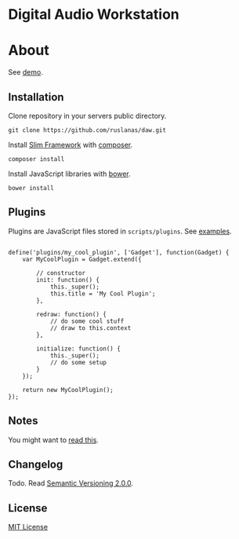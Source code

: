 Digital Audio Workstation
=========================

About
=====

See [demo](http://daw.wri.lt/).

Installation
------------

Clone repository in your servers public directory.

```git clone https://github.com/ruslanas/daw.git```

Install [Slim Framework](http://docs.slimframework.com/) with
[composer](https://getcomposer.org/).

```composer install```

Install JavaScript libraries with [bower](http://bower.io/).

```bower install```

Plugins
-------

Plugins are JavaScript files stored in `scripts/plugins`. See
[examples](scripts/plugins).

```{js}

define('plugins/my_cool_plugin', ['Gadget'], function(Gadget) {
    var MyCoolPlugin = Gadget.extend({

        // constructor
        init: function() {
            this._super();
            this.title = 'My Cool Plugin';
        },

        redraw: function() {
            // do some cool stuff
            // draw to this.context
        },

        initialize: function() {
            this._super();
            // do some setup
        }
    });

    return new MyCoolPlugin();
});

```

Notes
-----

You might want to [read this](http://superuser.com/questions/74116/windows-7-lowers-applications-volume-automatically).

Changelog
---------

Todo. Read [Semantic Versioning 2.0.0](http://semver.org/).

License
-------

[MIT License](LICENSE)
